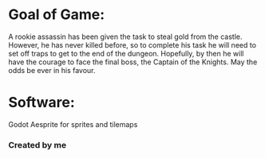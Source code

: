 # Goal of Game:
A rookie assassin has been given the task to steal gold from the castle. However, he has never killed before, so to complete his task he will need to set off traps to get to the end of the dungeon. Hopefully, by then he will have the courage to face the final boss, the Captain of the Knights. May the odds be ever in his favour.

# Software:
Godot
Aesprite for sprites and tilemaps

### Created by me
